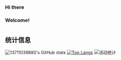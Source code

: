 ### Hi there
### Welcome!
#
## 统计信息
![13711039880's GitHub stats](https://github-readme-stats.vercel.app/api?username=13711039880&show_icons=true&theme=tokyonight)
[![Top Langs](https://github-readme-stats.vercel.app/api/top-langs/?username=13711039880&langs_count=3&theme=tokyonight)](https://github.com/anuraghazra/github-readme-stats)
![活动统计](https://activity-graph.herokuapp.com/graph?username=13711039880&theme=xcode)
